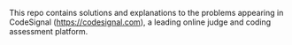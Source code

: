 This repo contains solutions and explanations to the problems appearing in CodeSignal (https://codesignal.com), a leading online judge and coding assessment platform.
